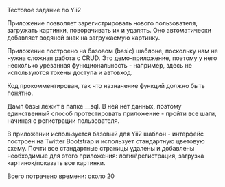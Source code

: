 Тестовое задание по Yii2

Приложение позволяет зарегистрировать нового пользователя, загружать картинки, поворачивать их и удалять. Оно автоматически добавляет водяной знак на загружаемую картинку.

Приложение построено на базовом (basic) шаблоне, поскольку нам не нужна сложная работа с CRUD. Это демо-приложение, поэтому у него несколько урезанная функциональность - например, здесь не используются токены доступа и автовход.

Код прокомментирован, так что назначение функций должно быть понятно.

Дамп базы лежит в папке __sql. В ней нет данных, поэтому единственный способ протестировать приложение - пройти все шаги, начиная с регистрации пользователя.

В приложении используется базовый для Yii2 шаблон - интерфейс построен на Twitter Bootstrap и использует стандартную цветовую схему. Почти все стандартные страницы удалены и добавлены необходимые для этого приложения: логин\регистрация, загрузка картинок/показать все картинки.

Всего потрачено времени: около 20